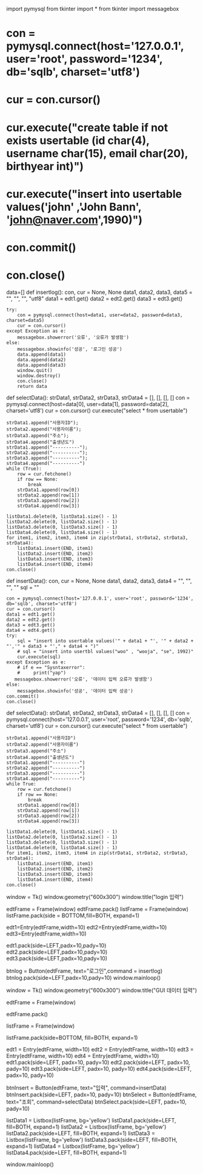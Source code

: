 import pymysql
from tkinter import *
from tkinter import messagebox

# con = pymysql.connect(host='127.0.0.1', user='root', password='1234', db='sqlb', charset='utf8')
# cur = con.cursor()
# cur.execute("create table if not exists usertable (id char(4), username char(15), email char(20), birthyear int)")
# cur.execute("insert into usertable values('john' ,'John Bann', 'john@naver.com',1990)")
# con.commit()
# con.close()
data=[]
def insertlog():
    con, cur = None, None
    data1, data2, data3,  data5 = "", "", "",  "utf8"
    data1 = edt1.get()
    data2 = edt2.get()
    data3 = edt3.get()


    try:
        con = pymysql.connect(host=data1, user=data2, password=data3,  charset=data5)
        cur = con.cursor()
    except Exception as e:
        messagebox.showerror('오류', '오류가 발생함')
    else:
        messagebox.showinfo('성공', '로그인 성공')
        data.append(data1)
        data.append(data2)
        data.append(data3)
        window.quit()
        window.destroy()
        con.close()
        return data

def selectData():
    strData1, strData2, strData3, strData4 = [], [], [], []
    con = pymysql.connect(host=data[0], user=data[1], password=data[2],  charset='utf8')
    cur = con.cursor()
    cur.execute("select * from usertable")

    strData1.append("사용자ID");
    strData2.append("사용자이름");
    strData3.append("주소");
    strData4.append("출생년도")
    strData1.append("----------");
    strData2.append("----------");
    strData3.append("----------");
    strData4.append("----------")
    while (True):
        row = cur.fetchone()
        if row == None:
            break
        strData1.append(row[0])
        strData2.append(row[1])
        strData3.append(row[2])
        strData4.append(row[3])

    listData1.delete(0, listData1.size() - 1)
    listData2.delete(0, listData2.size() - 1)
    listData3.delete(0, listData3.size() - 1)
    listData4.delete(0, listData4.size() - 1)
    for item1, item2, item3, item4 in zip(strData1, strData2, strData3, strData4):
        listData1.insert(END, item1)
        listData2.insert(END, item2)
        listData3.insert(END, item3)
        listData4.insert(END, item4)
    con.close()


def insertData():
    con, cur = None, None
    data1, data2, data3, data4 = "", "", "", ""
    sql = ""

    con = pymysql.connect(host='127.0.0.1', user='root', password='1234', db='sqlb', charset='utf8')
    cur = con.cursor()
    data1 = edt1.get()
    data2 = edt2.get()
    data3 = edt3.get()
    data4 = edt4.get()
    try:
        sql = "insert into usertable values('" + data1 + "', '" + data2 + "','" + data3 + "'," + data4 + ")"
        # sql = "insert into usertbl values("woo" , "wooja", "se", 1992)"
        cur.execute(sql)
    except Exception as e:
        # if e == "Sysntaxerror":
        #     print("yap")
       messagebox.showerror('오류', '데이터 입력 오류가 발생함')
    else:
        messagebox.showinfo('성공', '데이터 입력 성공')
    con.commit()
    con.close()


def selectData():
    strData1, strData2, strData3, strData4 = [], [], [], []
    con = pymysql.connect(host='127.0.0.1', user='root', password='1234', db='sqlb', charset='utf8')
    cur = con.cursor()
    cur.execute("select * from usertable")

    strData1.append("사용자ID")
    strData2.append("사용자이름")
    strData3.append("주소")
    strData4.append("출생년도")
    strData1.append("----------")
    strData2.append("----------")
    strData3.append("----------")
    strData4.append("----------")
    while True:
        row = cur.fetchone()
        if row == None:
            break
        strData1.append(row[0])
        strData2.append(row[1])
        strData3.append(row[2])
        strData4.append(row[3])

    listData1.delete(0, listData1.size() - 1)
    listData2.delete(0, listData2.size() - 1)
    listData3.delete(0, listData3.size() - 1)
    listData4.delete(0, listData4.size() - 1)
    for item1, item2, item3, item4 in zip(strData1, strData2, strData3, strData4):
        listData1.insert(END, item1)
        listData2.insert(END, item2)
        listData3.insert(END, item3)
        listData4.insert(END, item4)
    con.close()

window = Tk()
window.geometry("600x300")
window.title("login 입력")

edtFrame = Frame(window)
edtFrame.pack()
listFrame = Frame(window)
listFrame.pack(side = BOTTOM,fill=BOTH, expand=1)

edt1=Entry(edtFrame,width=10)
edt2=Entry(edtFrame,width=10)
edt3=Entry(edtFrame,width=10)

edt1.pack(side=LEFT,padx=10,pady=10)
edt2.pack(side=LEFT,padx=10,pady=10)
edt3.pack(side=LEFT,padx=10,pady=10)


btnlog = Button(edtFrame, text="로그인",command = insertlog)
btnlog.pack(side=LEFT,padx=10,pady=10)
window.mainloop()


window = Tk()
window.geometry("600x300")
window.title("GUI 데이터 입력")

edtFrame = Frame(window)

edtFrame.pack()

listFrame = Frame(window)

listFrame.pack(side=BOTTOM, fill=BOTH, expand=1)

edt1 = Entry(edtFrame, width=10)
edt2 = Entry(edtFrame, width=10)
edt3 = Entry(edtFrame, width=10)
edt4 = Entry(edtFrame, width=10)
edt1.pack(side=LEFT, padx=10, pady=10)
edt2.pack(side=LEFT, padx=10, pady=10)
edt3.pack(side=LEFT, padx=10, pady=10)
edt4.pack(side=LEFT, padx=10, pady=10)

btnInsert = Button(edtFrame, text="입력", command=insertData)
btnInsert.pack(side=LEFT, padx=10, pady=10)
btnSelect = Button(edtFrame, text="조회", command=selectData)
btnSelect.pack(side=LEFT, padx=10, pady=10)

listData1 = Listbox(listFrame, bg='yellow')
listData1.pack(side=LEFT, fill=BOTH, expand=1)
listData2 = Listbox(listFrame, bg='yellow')
listData2.pack(side=LEFT, fill=BOTH, expand=1)
listData3 = Listbox(listFrame, bg='yellow')
listData3.pack(side=LEFT, fill=BOTH, expand=1)
listData4 = Listbox(listFrame, bg='yellow')
listData4.pack(side=LEFT, fill=BOTH, expand=1)

window.mainloop()
